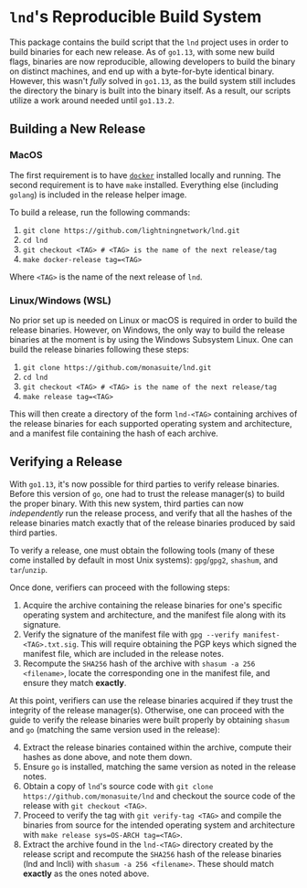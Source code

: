 # `lnd`'s Reproducible Build System

This package contains the build script that the `lnd` project uses in order to
build binaries for each new release. As of `go1.13`, with some new build flags,
binaries are now reproducible, allowing developers to build the binary on
distinct machines, and end up with a byte-for-byte identical binary. However,
this wasn't _fully_ solved in `go1.13`, as the build system still includes the
directory the binary is built into the binary itself. As a result, our scripts
utilize a work around needed until `go1.13.2`.  

## Building a New Release

### MacOS

The first requirement is to have [`docker`](https://www.docker.com/)
installed locally and running. The second requirement is to have `make`
installed. Everything else (including `golang`) is included in the release
helper image.

To build a release, run the following commands:

1. `git clone https://github.com/lightningnetwork/lnd.git`
2. `cd lnd`
3. `git checkout <TAG> # <TAG> is the name of the next release/tag`
4. `make docker-release tag=<TAG>`

Where `<TAG>` is the name of the next release of `lnd`.

### Linux/Windows (WSL)

No prior set up is needed on Linux or macOS is required in order to build the
release binaries. However, on Windows, the only way to build the release
binaries at the moment is by using the Windows Subsystem Linux. One can build
the release binaries following these steps:

1. `git clone https://github.com/monasuite/lnd.git`
2. `cd lnd`
3. `git checkout <TAG> # <TAG> is the name of the next release/tag`
4. `make release tag=<TAG>`

This will then create a directory of the form `lnd-<TAG>` containing archives
of the release binaries for each supported operating system and architecture,
and a manifest file containing the hash of each archive.

## Verifying a Release

With `go1.13`, it's now possible for third parties to verify release binaries.
Before this version of `go`, one had to trust the release manager(s) to build the
proper binary. With this new system, third parties can now _independently_ run
the release process, and verify that all the hashes of the release binaries
match exactly that of the release binaries produced by said third parties.

To verify a release, one must obtain the following tools (many of these come
installed by default in most Unix systems): `gpg`/`gpg2`, `shashum`, and
`tar`/`unzip`.

Once done, verifiers can proceed with the following steps:

1. Acquire the archive containing the release binaries for one's specific
   operating system and architecture, and the manifest file along with its
   signature.
2. Verify the signature of the manifest file with `gpg --verify
   manifest-<TAG>.txt.sig`. This will require obtaining the PGP keys which
   signed the manifest file, which are included in the release notes.
3. Recompute the `SHA256` hash of the archive with `shasum -a 256 <filename>`,
   locate the corresponding one in the manifest file, and ensure they match
   __exactly__.

At this point, verifiers can use the release binaries acquired if they trust
the integrity of the release manager(s). Otherwise, one can proceed with the
guide to verify the release binaries were built properly by obtaining `shasum`
and `go` (matching the same version used in the release):

4. Extract the release binaries contained within the archive, compute their
   hashes as done above, and note them down.
5. Ensure `go` is installed, matching the same version as noted in the release
   notes. 
6. Obtain a copy of `lnd`'s source code with `git clone
   https://github.com/monasuite/lnd` and checkout the source code of the
   release with `git checkout <TAG>`.
7. Proceed to verify the tag with `git verify-tag <TAG>` and compile the
   binaries from source for the intended operating system and architecture with
   `make release sys=OS-ARCH tag=<TAG>`.
8. Extract the archive found in the `lnd-<TAG>` directory created by the
   release script and recompute the `SHA256` hash of the release binaries (lnd
   and lncli) with `shasum -a 256 <filename>`. These should match __exactly__
   as the ones noted above.
